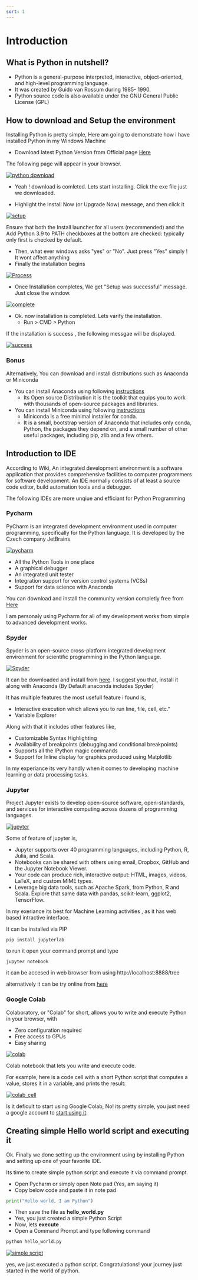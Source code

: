 ```yaml
---
sort: 1
---
```


# Introduction

## What is Python in nutshell?

- Python is a general-purpose interpreted, interactive, object-oriented, and high-level programming language.
- It was created by Guido van Rossum during 1985- 1990.
- Python source code is also available under the GNU General Public License (GPL)

## How to download and Setup the environment

Installing Python is pretty simple, Here am going to demonstrate how i have installed Python in my Windows Machine

- Download latest Python Version from Official page [Here](https://www.python.org/downloads/ "Here")

The following page will appear in your browser.

[![python download](https://raw.githubusercontent.com/dhamodharanrk/lets_learn/main/static_files/www_python_org_download.png "python download")](https://raw.githubusercontent.com/dhamodharanrk/lets_learn/main/static_files/www_python_org_download.png "python download")

- Yeah ! download is comleted. Lets start installing. Click the exe file just we downloaded.

- Highlight the Install Now (or Upgrade Now) message, and then click it

[![setup](https://raw.githubusercontent.com/dhamodharanrk/lets_learn/main/static_files/pythonsetup.jpg "setup")](https://raw.githubusercontent.com/dhamodharanrk/lets_learn/main/static_files/pythonsetup.jpg "setup")

Ensure that both the Install launcher for all users (recommended) and the Add Python 3.9 to PATH checkboxes at the bottom are checked: typically only first is checked by default.

- Then, what ever windows asks "yes" or "No". Just press "Yes" simply ! It wont affect anything
- Finally the installation begins

[![Process](https://raw.githubusercontent.com/dhamodharanrk/lets_learn/main/static_files/pythonsetup_2.jpg "Process")](https://raw.githubusercontent.com/dhamodharanrk/lets_learn/main/static_files/pythonsetup_2.jpg "Process")

- Once Installation completes, We get "Setup was successful" message. Just close the window.

[![complete](https://raw.githubusercontent.com/dhamodharanrk/lets_learn/main/static_files/pythonsetup_3.jpg "complete")](https://raw.githubusercontent.com/dhamodharanrk/lets_learn/main/static_files/pythonsetup_3.jpg "complete")

- Ok. now installation is completed. Lets varify the installation.
	- Run > CMD > Python

If the installation is success , the following messgae will be displayed.

[![success](https://raw.githubusercontent.com/dhamodharanrk/lets_learn/main/static_files/pythonsetup_4.jpg "success")](https://raw.githubusercontent.com/dhamodharanrk/lets_learn/main/static_files/pythonsetup_4.jpg "success")

### Bonus

Alternatively, You can download and install distributions such as Anaconda or Miniconda

- You can install Anaconda using following [instructions](https://www.anaconda.com/products/individual "instructions")
	- Its Open source Distribution
	 it is the toolkit that equips you to work with thousands of open-source packages and libraries.
- You can install Miniconda using following [instructions](https://docs.conda.io/en/latest/miniconda.html "instructions")
	- Miniconda is a free minimal installer for conda.
	- It is a small, bootstrap version of Anaconda that includes only conda, Python, the packages they depend on, and a small number of other useful packages, including pip, zlib and a few others.

## Introduction to IDE

According to Wiki, An integrated development environment is a software application that provides comprehensive facilities to computer programmers for software development. An IDE normally consists of at least a source code editor, build automation tools and a debugger.

The following IDEs are more unqiue and efficiant for Python Programming

### Pycharm
PyCharm is an integrated development environment used in computer programming, specifically for the Python language. It is developed by the Czech company JetBrains

[![pycharm](https://raw.githubusercontent.com/dhamodharanrk/lets_learn/main/static_files/pycharm.jpg "pycharm")](https://raw.githubusercontent.com/dhamodharanrk/lets_learn/main/static_files/pycharm.jpg "pycharm")

- All the Python Tools in one place
- A graphical debugger
- An integrated unit tester
- Integration support for version control systems (VCSs)
- Support for data science with Anaconda

You can download and install the community version completly free from [Here](https://www.jetbrains.com/pycharm/download/ "Here")

I am personaly using Pycharm for all of my development works from simple to advanced development works.

### Spyder
Spyder is an open-source cross-platform integrated development environment for scientific programming in the Python language.

[![Spyder](https://raw.githubusercontent.com/dhamodharanrk/lets_learn/main/static_files/spyder.png "Spyder")](https://raw.githubusercontent.com/dhamodharanrk/lets_learn/main/static_files/spyder.png "Spyder")

It can be downloaded and install from [here](https://www.spyder-ide.org/ "here"). I suggest you that, install it along with Anaconda (By Default anaconda includes Spyder)

It has multiple features the most usefull feature i found is,

- Interactive execution which allows you to run line, file, cell, etc."
- Variable Explorer

Along with that it includes other features like,

- Customizable Syntax Highlighting
- Availability of  breakpoints (debugging and conditional breakpoints)
- Supports all the IPython magic commands
- Support for Inline display for graphics produced using Matplotlib

In my experiance its very handly when it comes to developing machine learning or data processing tasks.

### Jupyter
Project Jupyter exists to develop open-source software, open-standards, and services for interactive computing across dozens of programming languages.

[![jupyter](https://raw.githubusercontent.com/dhamodharanrk/lets_learn/main/static_files/jupyter.PNG "jupyter")](https://raw.githubusercontent.com/dhamodharanrk/lets_learn/main/static_files/jupyter.PNG "jupyter")

Some of feature of jupyter is,

- Jupyter supports over 40 programming languages, including Python, R, Julia, and Scala.
- Notebooks can be shared with others using email, Dropbox, GitHub and the Jupyter Notebook Viewer.
- Your code can produce rich, interactive output: HTML, images, videos, LaTeX, and custom MIME types.
- Leverage big data tools, such as Apache Spark, from Python, R and Scala. Explore that same data with pandas, scikit-learn, ggplot2, TensorFlow.

In my exeriance its best for Machine Learning activities , as it has web based intractive interface.

It can be installed via PIP

`pip install jupyterlab`

to run it open your command prompt and type 

`jupyter notebook`

it can be accesed in web browser from using http://localhost:8888/tree

alternatively it can be try online from [here](https://jupyter.org/try "here")

### Google Colab

Colaboratory, or "Colab" for short, allows you to write and execute Python in your browser, with

- Zero configuration required
- Free access to GPUs
- Easy sharing

[![colab](https://raw.githubusercontent.com/dhamodharanrk/lets_learn/main/static_files/colab.PNG "colab")](https://raw.githubusercontent.com/dhamodharanrk/lets_learn/main/static_files/colab.PNG "colab")

Colab notebook that lets you write and execute code.

For example, here is a code cell with a short Python script that computes a value, stores it in a variable, and prints the result:

[![colab_cell](https://raw.githubusercontent.com/dhamodharanrk/lets_learn/main/static_files/colab_cell.PNG "colab_cell")](https://raw.githubusercontent.com/dhamodharanrk/lets_learn/main/static_files/colab_cell.PNG "colab_cell")

Is it deficult to start using Google Colab, No!  its pretty simple, you just need a google account to [start using it](https://colab.research.google.com/ "start using it").

## Creating simple Hello world script and executing it

Ok. Finally we done setting up the environment using  by installing Python and setting up one of your favorite IDE.

Its time to create simple python script and execute it via command prompt.

- Open Pycharm or simply open Note pad (Yes, am saying it) 
- Copy below code and paste it in note pad

```python
print("Hello world, I am Python")
```
- Then save the file as **hello_world.py**
- Yes, you just created a simple Python Script
- Now, lets **execute**
- Open a Command Prompt and type following command

```bash
python hello_world.py
```
[![simple script](https://raw.githubusercontent.com/dhamodharanrk/lets_learn/main/static_files/simple_script.PNG "simple script")](https://raw.githubusercontent.com/dhamodharanrk/lets_learn/main/static_files/simple_script.PNG "simple script")

yes,  we just executed a python script. Congratulations! your journey just started in the world of python.

